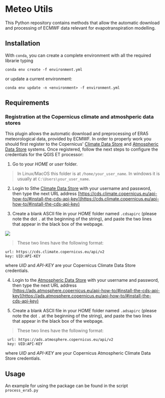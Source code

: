 # Meteo Utils
This Python repository contains methods that allow the automatic download and processing of ECMWF data relevant for evapotranspiration modelling.

## Installation
With `conda`, you can create a complete environment with all the required librarie typing
```
conda env create -f environment.yml
```
or update a current environment:
```
conda env update -n <environment> -f environment.yml
```

## Requirements
### Registration at the Copernicus climate and atmoshperic data stores
This plugin allows the automatic download and preprocessing of ERA5 meteorological data, provided by ECMWF.
In order to properly work you should first register to the Copernicus' [Climate Data Store](https://cds.climate.copernicus.eu/user/register)
and [Atmospheric Data Store](https://ads.atmosphere.copernicus.eu/user/register) systems.
Once registered, follow the next steps to configure the credentials for the QGIS ET processor:

1. Go to your *HOME* or *user* folder. 
  > In Linux/MacOS this folder is at `/home/your_user_name`. In windows it is usually at `C:\Users\your_user_name`.

2. Login to Sthe [Climate Data Store](https://cds.climate.copernicus.eu/user/login?) with your username and password, 
then type the next URL address [https://cds.climate.copernicus.eu/api-how-to/#install-the-cds-api-key](https://cds.climate.copernicus.eu/api-how-to/#install-the-cds-api-key)

3. Create a blank ASCII file in your *HOME* folder named `.cdsapirc` (please note the dot `.` at the beginning of the string),
and paste the two lines that appear in the black box of the webpage.

![](./figures/cds_key.png)

  > These two lines have the following format:
  ```
  url: https://cds.climate.copernicus.eu/api/v2
  key: UID:API-KEY
  ```
  where *UID* and *API-KEY* are your Copernicus Climate Data Store credentials.

4. Login to the [Atmospheric Data Store](https://ads.atmosphere.copernicus.eu/user/login?) with your username and password, 
then type the next URL address [https://ads.atmosphere.copernicus.eu/api-how-to/#install-the-cds-api-key](https://ads.atmosphere.copernicus.eu/api-how-to/#install-the-cds-api-key)

5. Create a blank ASCII file in your *HOME* folder named `.adsapirc` (please note the dot `.` at the beginning of the string),
and paste the two lines that appear in the black box of the webpage.

  > These two lines have the following format:
  ```
   url: https://ads.atmosphere.copernicus.eu/api/v2
   key: UID:API-KEY
  ```
  where *UID* and *API-KEY* are your Copernicus Atmospheric Climate Data Store credentials.

## Usage
An example for using the package can be found in the script `process_era5.py`


